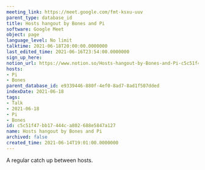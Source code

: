 ```yaml
---
meeting_link: https://meet.google.com/fmt-ksxu-uuv
parent_type: database_id
title: Hosts hangout by Bones and Pi
software: Google Meet
object: page
language_level: No limit
talktime: 2021-06-18T20:00:00.0000000
last_edited_time: 2021-06-16T23:54:00.0000000
sign_up_here: 
notion_url: https://www.notion.so/Hosts-hangout-by-Bones-and-Pi-c5c51f47bb17444ca802688e5847a127
hosts:
- Pi
- Bones
parent_database_id: e9339446-880f-4ef0-8ad7-8ad1f507dded
indexDate: 2021-06-18
tags:
- Talk
- 2021-06-18
- Pi
- Bones
id: c5c51f47-bb17-444c-a802-688e5847a127
name: Hosts hangout by Bones and Pi
archived: false
created_time: 2021-06-14T19:01:00.0000000
---
```


A regular catch up between hosts.



